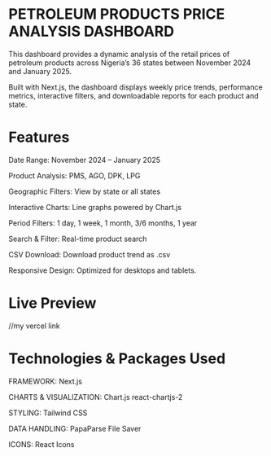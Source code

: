 # PETROLEUM PRODUCTS PRICE ANALYSIS DASHBOARD

This dashboard provides a dynamic analysis of the retail prices of petroleum products across Nigeria’s 36 states between November 2024 and January 2025.

Built with Next.js, the dashboard displays weekly price trends, performance metrics, interactive filters, and downloadable reports for each product and state.


# Features
 Date Range: November 2024 – January 2025

 Product Analysis: PMS, AGO, DPK, LPG

 Geographic Filters: View by state or all states

 Interactive Charts: Line graphs powered by Chart.js

 Period Filters: 1 day, 1 week, 1 month, 3/6 months, 1 year

 Search & Filter: Real-time product search

 CSV Download: Download product trend as .csv

 Responsive Design: Optimized for desktops and tablets. 


# Live Preview
//my vercel link


# Technologies & Packages Used

FRAMEWORK:
Next.js



CHARTS & VISUALIZATION: 
Chart.js
react-chartjs-2

 STYLING:
Tailwind CSS


DATA HANDLING:
PapaParse
File Saver


ICONS:
React Icons